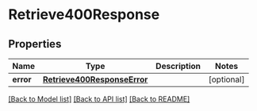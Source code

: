 # Retrieve400Response

## Properties
Name | Type | Description | Notes
------------ | ------------- | ------------- | -------------
**error** | [**Retrieve400ResponseError**](Retrieve400ResponseError.md) |  | [optional] 

[[Back to Model list]](../README.md#documentation-for-models) [[Back to API list]](../README.md#documentation-for-api-endpoints) [[Back to README]](../README.md)



